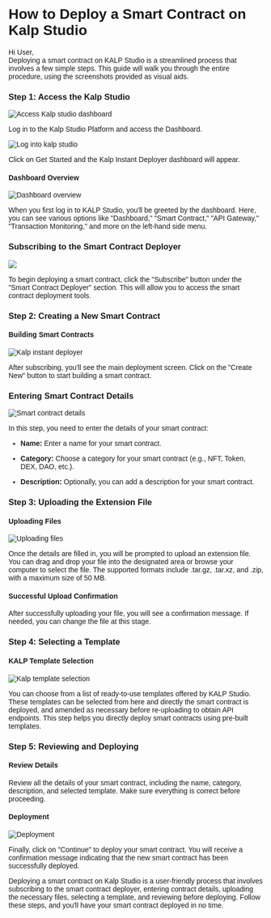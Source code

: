 <style>  body { font-family: "Source Sans 3", sans-serif!important; }</style>

<link  href="https://fonts.googleapis.com/css2?family=Source+Sans+3:ital,wght@0,200..900;1,200..900&display=swap"  rel="stylesheet">  <link  rel="stylesheet"  href="https://fonts.googleapis.com/icon?family=Material+Icons">

# **How to Deploy a Smart Contract on Kalp Studio**

Hi User,  
Deploying a smart contract on KALP Studio is a streamlined process that involves a few simple steps. This guide will walk you through the entire procedure, using the screenshots provided as visual aids.

### Step 1: Access the Kalp Studio

![Access Kalp studio dashboard](https://docs.kalp.studio/~gitbook/image?url=https%3A%2F%2F1148605496-files.gitbook.io%2F%7E%2Ffiles%2Fv0%2Fb%2Fgitbook-x-prod.appspot.com%2Fo%2Fspaces%252F4gkv2XhY4CmWY6Vp0djW%252Fuploads%252F5p0Xow0XoCVW5I3nIKAZ%252Fimage.png%3Falt%3Dmedia%26token%3Da4ff70e2-2c0f-4ff3-b0d4-ce82780a7f77&width=768&dpr=4&quality=100&sign=90816726&sv=1)

Log in to the Kalp Studio Platform and access the Dashboard.

![Log into kalp studio](https://docs.kalp.studio/~gitbook/image?url=https%3A%2F%2F1148605496-files.gitbook.io%2F%7E%2Ffiles%2Fv0%2Fb%2Fgitbook-x-prod.appspot.com%2Fo%2Fspaces%252F4gkv2XhY4CmWY6Vp0djW%252Fuploads%252Fnt5RZ2x3Vj6bCHGbyunH%252Fimage.png%3Falt%3Dmedia%26token%3D299cd571-fb69-43f7-a618-0f511293c7a9&width=768&dpr=4&quality=100&sign=b1fb0f88&sv=1)

Click on Get Started and the Kalp Instant Deployer dashboard will appear.

#### **Dashboard Overview**
![Dashboard overview](https://docs.kalp.studio/~gitbook/image?url=https%3A%2F%2F1148605496-files.gitbook.io%2F%7E%2Ffiles%2Fv0%2Fb%2Fgitbook-x-prod.appspot.com%2Fo%2Fspaces%252F4gkv2XhY4CmWY6Vp0djW%252Fuploads%252F3ow7TpJ9sTq1ehWd4kiq%252Fimage.png%3Falt%3Dmedia%26token%3Dfe631337-fcdd-4bcc-9a6a-13d2ed70ca83&width=768&dpr=4&quality=100&sign=4f65c5ce&sv=1)

When you first log in to KALP Studio, you'll be greeted by the dashboard. Here, you can see various options like "Dashboard," "Smart Contract," "API Gateway," "Transaction Monitoring," and more on the left-hand side menu.

### **Subscribing to the Smart Contract Deployer**

![](https://docs.kalp.studio/~gitbook/image?url=https%3A%2F%2F1148605496-files.gitbook.io%2F%7E%2Ffiles%2Fv0%2Fb%2Fgitbook-x-prod.appspot.com%2Fo%2Fspaces%252F4gkv2XhY4CmWY6Vp0djW%252Fuploads%252FcL4aVtNF7C0OQjNnu7uv%252Fimage.png%3Falt%3Dmedia%26token%3Dfc258a6d-6672-484f-9c94-4f33ff4eaa66&width=768&dpr=4&quality=100&sign=303dd931&sv=1)

To begin deploying a smart contract, click the "Subscribe" button under the "Smart Contract Deployer" section. This will allow you to access the smart contract deployment tools.

### **Step 2: Creating a New Smart Contract**

#### Building Smart Contracts

![Kalp instant deployer](https://docs.kalp.studio/~gitbook/image?url=https%3A%2F%2F1148605496-files.gitbook.io%2F%7E%2Ffiles%2Fv0%2Fb%2Fgitbook-x-prod.appspot.com%2Fo%2Fspaces%252F4gkv2XhY4CmWY6Vp0djW%252Fuploads%252Fe9FO9xlMLR4mlBOPFXlC%252Fimage.png%3Falt%3Dmedia%26token%3De548d91d-72f2-4281-888c-f9cabd1dac43&width=768&dpr=4&quality=100&sign=1d1a9712&sv=1)

After subscribing, you'll see the main deployment screen. Click on the "Create New" button to start building a smart contract.

### Entering Smart Contract Details
![Smart contract details](https://docs.kalp.studio/~gitbook/image?url=https%3A%2F%2F1148605496-files.gitbook.io%2F%7E%2Ffiles%2Fv0%2Fb%2Fgitbook-x-prod.appspot.com%2Fo%2Fspaces%252F4gkv2XhY4CmWY6Vp0djW%252Fuploads%252FuTnwX54CCMcmGCTbfPfo%252Fimage.png%3Falt%3Dmedia%26token%3D2ebd80c8-ae58-481d-8bac-d185b4a7e858&width=768&dpr=4&quality=100&sign=64dc235&sv=1)

In this step, you need to enter the details of your smart contract:

-   **Name:** Enter a name for your smart contract.
    
-   **Category:** Choose a category for your smart contract (e.g., NFT, Token, DEX, DAO, etc.).
    
-   **Description:** Optionally, you can add a description for your smart contract.
    

### **Step 3: Uploading the Extension File**

#### Uploading Files

![Uploading files](https://docs.kalp.studio/~gitbook/image?url=https%3A%2F%2F1148605496-files.gitbook.io%2F%7E%2Ffiles%2Fv0%2Fb%2Fgitbook-x-prod.appspot.com%2Fo%2Fspaces%252F4gkv2XhY4CmWY6Vp0djW%252Fuploads%252FF7SlHP89pECLEROwEQBK%252Fimage.png%3Falt%3Dmedia%26token%3Db1977ce8-108e-43f2-b4a3-5189f563426d&width=768&dpr=4&quality=100&sign=f9f41ebf&sv=1)

Once the details are filled in, you will be prompted to upload an extension file. You can drag and drop your file into the designated area or browse your computer to select the file. The supported formats include .tar.gz, .tar.xz, and .zip, with a maximum size of 50 MB.

#### Successful Upload Confirmation

After successfully uploading your file, you will see a confirmation message. If needed, you can change the file at this stage.

### Step 4: Selecting a Template

#### KALP Template Selection

![Kalp template selection](https://docs.kalp.studio/~gitbook/image?url=https%3A%2F%2F1148605496-files.gitbook.io%2F%7E%2Ffiles%2Fv0%2Fb%2Fgitbook-x-prod.appspot.com%2Fo%2Fspaces%252F4gkv2XhY4CmWY6Vp0djW%252Fuploads%252FeyoAR5sAHmZTN9yjsSdi%252Fimage.png%3Falt%3Dmedia%26token%3Dbbfad6f1-bc4e-431a-b87c-12d542aba1e7&width=768&dpr=4&quality=100&sign=bb86e8fb&sv=1)

You can choose from a list of ready-to-use templates offered by KALP Studio. These templates can be selected from here and directly the smart contract is deployed, and amended as necessary before re-uploading to obtain API endpoints. This step helps you directly deploy smart contracts using pre-built templates.

### **Step 5: Reviewing and Deploying**

#### Review Details

Review all the details of your smart contract, including the name, category, description, and selected template. Make sure everything is correct before proceeding.

#### Deployment

![Deployment](https://docs.kalp.studio/~gitbook/image?url=https%3A%2F%2F1148605496-files.gitbook.io%2F%7E%2Ffiles%2Fv0%2Fb%2Fgitbook-x-prod.appspot.com%2Fo%2Fspaces%252F4gkv2XhY4CmWY6Vp0djW%252Fuploads%252FxTaBoDEcspN79s5BQOcL%252Fimage.png%3Falt%3Dmedia%26token%3D962ae839-c437-4bd1-b898-22357b89884b&width=768&dpr=4&quality=100&sign=23a9d3b8&sv=1)

Finally, click on "Continue" to deploy your smart contract. You will receive a confirmation message indicating that the new smart contract has been successfully deployed.

Deploying a smart contract on Kalp Studio is a user-friendly process that involves subscribing to the smart contract deployer, entering contract details, uploading the necessary files, selecting a template, and reviewing before deploying. Follow these steps, and you'll have your smart contract deployed in no time.



